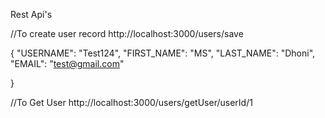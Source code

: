 Rest Api's

//To create user record
http://localhost:3000/users/save

{
  "USERNAME": "Test124",
  "FIRST_NAME": "MS",
  "LAST_NAME": "Dhoni",
  "EMAIL": "test@gmail.com"
  
}

//To Get User
http://localhost:3000/users/getUser/userId/1

